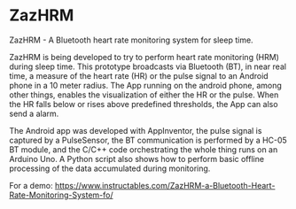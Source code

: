 # ZazHRM
ZazHRM - A Bluetooth heart rate monitoring system for sleep time.

ZazHRM is being developed to try to perform heart rate monitoring (HRM) during sleep time. This prototype broadcasts via Bluetooth (BT), in near real time, a measure of the heart rate (HR) or the pulse signal to an Android phone in a 10 meter radius. The App running on the android phone, among other things, enables the visualization of either the HR or the pulse. When the HR falls below or rises above predefined thresholds, the App can also send a alarm.

The Android app was developed with AppInventor, the pulse signal is captured by a PulseSensor, the BT communication is performed by a HC-05 BT module, and the C/C++ code orchestrating the whole thing runs on an Arduino Uno. A Python script also shows how to perform basic offline processing of the data accumulated during monitoring.

For a demo: https://www.instructables.com/ZazHRM-a-Bluetooth-Heart-Rate-Monitoring-System-fo/
